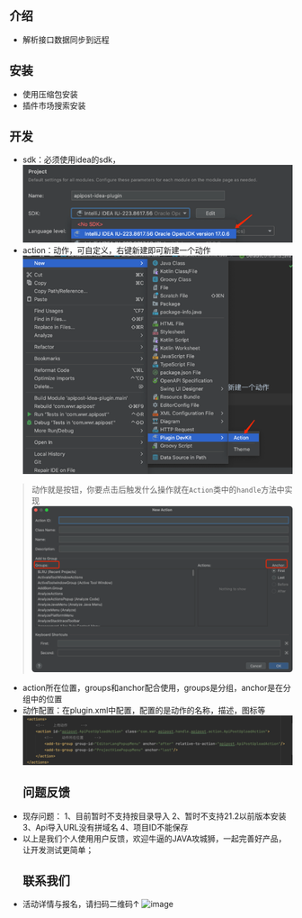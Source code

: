 ## 介绍
- 解析接口数据同步到远程

## 安装
- 使用压缩包安装
- 插件市场搜索安装

## 开发
- sdk：必须使用idea的sdk，
![img.png](img.png)
- action：动作，可自定义，右键新建即可新建一个动作
![img_1.png](img_1.png)
> 动作就是按钮，你要点击后触发什么操作就在`Action`类中的`handle`方法中实现
![img_2.png](img_2.png)
- action所在位置，groups和anchor配合使用，groups是分组，anchor是在分组中的位置
- 动作配置：在plugin.xml中配置，配置的是动作的名称，描述，图标等
  ![img_3.png](img_3.png)
  ## 问题反馈
- 现存问题：
1、目前暂时不支持按目录导入
2、暂时不支持21.2以前版本安装
3、Api导入URL没有拼域名
4、项目ID不能保存
- 以上是我们个人使用用户反馈，欢迎牛逼的JAVA攻城狮，一起完善好产品，让开发测试更简单；
  ## 联系我们
- 活动详情与报名，请扫码二维码↑
  ![image](https://github.com/Apipost-Team/Apipost-idea-plugin/assets/134056636/31d77f0d-ab63-4d1b-bf28-242fa8306069)
